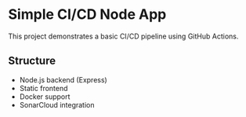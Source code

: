 # Simple CI/CD Node App

This project demonstrates a basic CI/CD pipeline using GitHub Actions.

## Structure
- Node.js backend (Express)
- Static frontend
- Docker support
- SonarCloud integration

